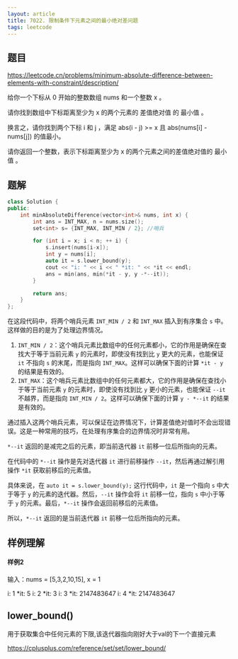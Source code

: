 ```yaml
---
layout: article
title: 7022. 限制条件下元素之间的最小绝对差问题
tags: leetcode
---
```


## 题目

https://leetcode.cn/problems/minimum-absolute-difference-between-elements-with-constraint/description/

给你一个下标从 0 开始的整数数组 nums 和一个整数 x 。

请你找到数组中下标距离至少为 x 的两个元素的 差值绝对值 的 最小值 。

换言之，请你找到两个下标 i 和 j ，满足 abs(i - j) >= x 且 abs(nums[i] - nums[j]) 的值最小。

请你返回一个整数，表示下标距离至少为 x 的两个元素之间的差值绝对值的 最小值 。


## 题解

```cpp
class Solution {
public:
    int minAbsoluteDifference(vector<int>& nums, int x) {
        int ans = INT_MAX, n = nums.size();
        set<int> s= {INT_MAX, INT_MIN / 2}; //哨兵

        for (int i = x; i < n; ++ i) {
            s.insert(nums[i-x]);
            int y = nums[i];
            auto it = s.lower_bound(y);
            cout << "i: " << i << " *it: " << *it << endl;
            ans = min(ans, min(*it - y, y -*--it));
        }

        return ans;
    }
};
```
在这段代码中，将两个哨兵元素 `INT_MIN / 2` 和 `INT_MAX` 插入到有序集合 `s` 中。这样做的目的是为了处理边界情况。

1. `INT_MIN / 2`：这个哨兵元素比数组中的任何元素都小，它的作用是确保在查找大于等于当前元素 `y` 的元素时，即使没有找到比 `y` 更大的元素，也能保证 `it` 不指向 `s` 的末尾，而是指向 `INT_MAX`。这样可以确保下面的计算 `*it - y` 的结果是有效的。
2. `INT_MAX`：这个哨兵元素比数组中的任何元素都大，它的作用是确保在查找小于等于当前元素 `y` 的元素时，即使没有找到比 `y` 更小的元素，也能保证 `--it` 不越界，而是指向 `INT_MIN / 2`。这样可以确保下面的计算 `y - *--it` 的结果是有效的。

通过插入这两个哨兵元素，可以保证在边界情况下，计算差值绝对值时不会出现错误。这是一种常用的技巧，在处理有序集合的边界情况时非常有用。

`*--it` 返回的是减完之后的元素，即当前迭代器 `it` 前移一位后所指向的元素。

在代码中的 `*--it` 操作是先对迭代器 `it` 进行前移操作 `--it`，然后再通过解引用操作 `*it` 获取前移后的元素值。

具体来说，在 `auto it = s.lower_bound(y);` 这行代码中，`it` 是一个指向 `s` 中大于等于 `y` 的元素的迭代器。然后，`--it` 操作会将 `it` 前移一位，指向 `s` 中小于等于 `y` 的元素。最后，`*--it` 操作会返回前移后的元素值。

所以，`*--it` 返回的是当前迭代器 `it` 前移一位后所指向的元素。


## 样例理解

#### 样例2

输入：nums = [5,3,2,10,15], x = 1

i: 1 *it: 5
i: 2 *it: 3
i: 3 *it: 2147483647
i: 4 *it: 2147483647



## lower_bound()

用于获取集合中任何元素的下限,该迭代器指向刚好大于val的下一个直接元素

https://cplusplus.com/reference/set/set/lower_bound/